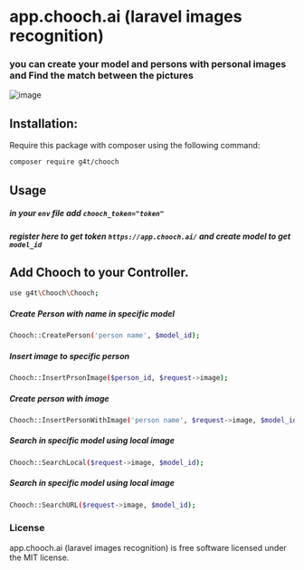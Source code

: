 # app.chooch.ai (laravel images recognition)
### you can create your model and persons with personal images and Find the match between the pictures


![image](https://api.romarkcode.com/storage/images/607403e2823251*cPt2YI-5YxhfL3_Uhw0txA.png)


## Installation:
Require this package with composer using the following command:

```sh
composer require g4t/chooch
```



## Usage
##### in your `env` file add `chooch_token="token"`
##### register here to get token `https://app.chooch.ai/` and create model to get `model_id`

## Add Chooch to your Controller.
```sh
use g4t\Chooch\Chooch;
```


##### Create Person with name in specific model 
```sh
Chooch::CreatePerson('person name', $model_id);
```

##### Insert image to specific person 
```sh
Chooch::InsertPrsonImage($person_id, $request->image);
```

##### Create person with image 
```sh
Chooch::InsertPersonWithImage('person name', $request->image, $model_id);
```

##### Search in specific model using local image 
```sh
Chooch::SearchLocal($request->image, $model_id);
```


##### Search in specific model using local image 
```sh
Chooch::SearchURL($request->image, $model_id);
```




### License

app.chooch.ai (laravel images recognition) is free software licensed under the MIT license.
